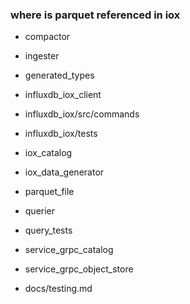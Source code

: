 
### where is parquet referenced in iox

* compactor
* ingester

* generated_types

* influxdb_iox_client
* influxdb_iox/src/commands
* influxdb_iox/tests

* iox_catalog
* iox_data_generator

* parquet_file
* querier
* query_tests

* service_grpc_catalog
* service_grpc_object_store

* docs/testing.md
